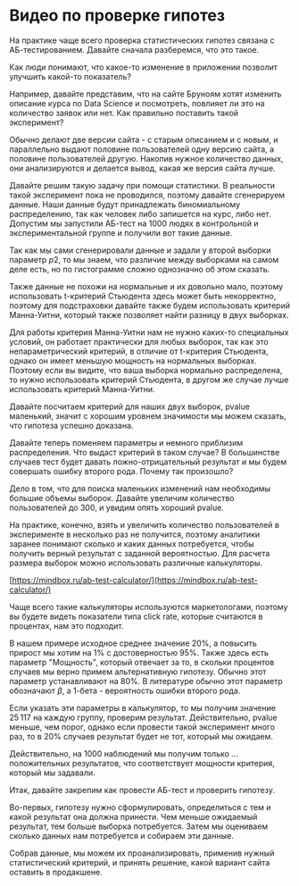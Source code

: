 # Видео по проверке гипотез

На практике чаще всего проверка статистических гипотез связана с АБ-тестированием. Давайте сначала разберемся, что это такое.

Как люди понимают, что какое-то изменение в приложении позволит улучшить какой-то показатель?

Например, давайте представим, что на сайте Бруноям хотят изменить описание курса по Data Science и посмотреть, повлияет ли это на количество заявок или нет. Как правильно поставить такой эксперимент?

Обычно делают две версии сайта - с старым описанием и с новым, и параллельно выдают половине пользователей одну версию сайта, а половине пользователей другую. Накопив нужное количество данных, они анализируются и делается вывод, какая же версия сайта лучше.

Давайте решим такую задачу при помощи статистики. В реальности такой эксперимент пока не проводился, поэтому давайте сгенерируем данные. Наши данные будут принадлежать биномиальному распределению, так как человек либо запишется на курс, либо нет. Допустим мы запустили АБ-тест на 1000 людях в контрольной и экспериментальной группе и получили вот такие данные.

Так как мы сами сгенерировали данные и задали у второй выборки параметр $p2$, то мы знаем, что различие между выборками на самом деле есть, но по гистограмме сложно однозначно об этом сказать.

Также данные не похожи на нормальные и их довольно мало, поэтому использовать t-критерий Стьюдента здесь может быть некорректно, поэтому для подстраховки давайте также будем использовать критерий Манна-Уитни, который также позволяет найти разницу в двух выборках.

Для работы критерия Манна-Уитни нам не нужно каких-то специальных условий, он работает практически для любых выборок, так как это непараметрический критерий, в отличие от t-критерия Стьюдента, однако он имеет меньшую мощность на нормальных выборках. Поэтому если вы видите, что ваша выборка нормально распределена, то нужно использовать критерий Стьюдента, в другом же случае лучше использовать критерий Манна-Уитни.

Давайте посчитаем критерий для наших двух выборок, pvalue маленький, значит с хорошим уровнем значимости мы можем сказать, что гипотеза успешно доказана.

Давайте теперь поменяем параметры и немного приблизим распределения. Что выдаст критерий в таком случае? В большинстве случаев тест будет давать ложно-отрицательный результат и мы будем совершать ошибку второго рода. Почему так произошло?

Дело в том, что для поиска маленьких изменений нам необходимы большие объемы выборок. Давайте увеличим количество пользователей до 300, и увидим опять хороший pvalue.

На практике, конечно, взять и увеличить количество пользователей в эксперименте в несколько раз не получится, поэтому аналитики заранее понимают сколько и каких данных потребуется, чтобы получить верный результат с заданной вероятностью. Для расчета размера выборок можно использовать различные калькуляторы.

[https://mindbox.ru/ab-test-calculator/](https://mindbox.ru/ab-test-calculator/)

Чаще всего такие калькуляторы используются маркетологами, поэтому вы будете видеть показатели типа click rate, которые считаются в процентах, нам это подходит.

В нашем примере исходное среднее значение 20%, а повысить прирост мы хотим на 1% с достоверностью 95%. Также здесь есть параметр "Мощность", который отвечает за то, в скольки процентов случаев мы верно примем альтернативную гипотезу. Обычно этот параметр устанавливают на 80%. В литературе обычно этот параметр обозначают $\beta$, а 1-бета - вероятность ошибки второго рода.

Если указать эти параметры в калькулятор, то мы получим значение 25 117 на каждую группу, проверим результат. Действительно, pvalue меньше, чем порог, однако если провести такой эксперимент много раз, то в 20% случаев результат будет не тот, который мы ожидаем.

Действительно, на 1000 наблюдений мы получим только ... положительных результатов, что соответствует мощности критерия, который мы задавали.

Итак, давайте закрепим как провести АБ-тест и проверить гипотезу.

Во-первых, гипотезу нужно сформулировать, определиться с тем и какой результат она должна принести. Чем меньше ожидаемый результат, тем больше выборка потребуется. Затем мы оцениваем сколько данных нам потребуется и собираем эти данные.

Собрав данные, мы можем их проанализировать, применив нужный статистический критерий, и принять решение, какой вариант сайта оставить в продакшене.

